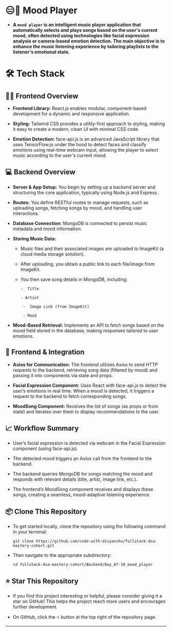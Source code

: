 # 😑🎵 Mood Player

- **A `mood player` is an intelligent music player application that automatically selects and plays songs based on the user's current mood, often detected using technologies like facial expression analysis or camera-based emotion detection. The main objective is to enhance the music listening experience by tailoring playlists to the listener's emotional state.**

# 🛠️ Tech Stack

## 🧑‍💻 Frontend Overview

- **Frontend Library:** React.js enables modular, component-based development for a dynamic and responsive application.

- **Styling:** Tailwind CSS provides a utility-first approach to styling, making it easy to create a modern, clean UI with minimal CSS code.

- **Emotion Detection:** face-api.js is an advanced JavaScript library that uses TensorFlow.js under the hood to detect faces and classify emotions using real-time webcam input, allowing the player to select music according to the user's current mood.

## 💻 Backend Overview

- **Server & App Setup:** You begin by setting up a backend server and structuring the core application, typically using Node.js and Express.

- **Routes:** You define RESTful routes to manage requests, such as uploading songs, fetching songs by mood, and handling user interactions.

- **Database Connection:** MongoDB is connected to persist music metadata and mood information.

- **Storing Music Data:**

  - Music files and their associated images are uploaded to ImageKit (a cloud media storage solution).

  - After uploading, you obtain a public link to each file/image from ImageKit.

  - You then save song details in MongoDB, including:

        -  Title

        - Artist

         -  Image Link (from ImageKit)

         - Mood

- **Mood-Based Retrieval:** Implements an API to fetch songs based on the mood field stored in the database, making responses tailored to user emotions.

## 🤝 Frontend & Integration

- **Axios for Communication:** The frontend utilizes Axios to send HTTP requests to the backend, retrieving song data (filtered by mood) and passing it into components via state and props.

- **Facial Expression Component:** Uses React with face-api.js to detect the user’s emotions in real time. When a mood is detected, it triggers a request to the backend to fetch corresponding songs.

- **MoodSong Component:** Receives the list of songs (as props or from state) and iterates over them to display recommendations to the user.

## 📈 Workflow Summary

- User’s facial expression is detected via webcam in the Facial Expression component (using face-api.js).

- The detected mood triggers an Axios call from the frontend to the backend.

- The backend queries MongoDB for songs matching the mood and responds with relevant details (title, artist, image link, etc.).

- The frontend’s MoodSong component receives and displays these songs, creating a seamless, mood-adaptive listening experience.

## 📦 Clone This Repository

- To get started locally, clone the repository using the following command in your terminal:

  ```
  git clone https://github.com/code-with-divyanshu/fullstack-dsa-mastery-cohort.git
  ```

- Then navigate to the appropriate subdirectory:

  ```
  cd fullstack-dsa-mastery-cohort/Backend/Day_07-10_mood_player
  ```

## ⭐ Star This Repository

- If you find this project interesting or helpful, please consider giving it a star on GitHub! This helps the project reach more users and encourages further development.

- On GitHub, click the ⭐ button at the top right of the repository page.

---

